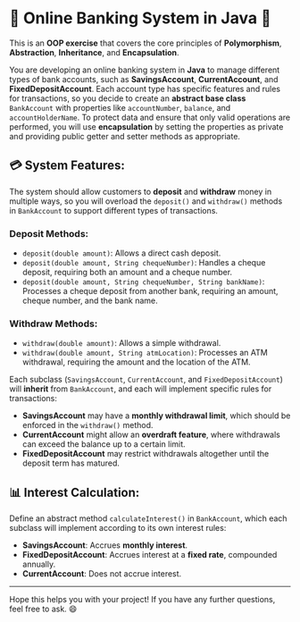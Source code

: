 # 🏦 **Online Banking System in Java** 🏦

This is an **OOP exercise** that covers the core principles of **Polymorphism**, **Abstraction**, **Inheritance**, and **Encapsulation**.

You are developing an online banking system in **Java** to manage different types of bank accounts, such as **SavingsAccount**, **CurrentAccount**, and **FixedDepositAccount**. Each account type has specific features and rules for transactions, so you decide to create an **abstract base class** `BankAccount` with properties like `accountNumber`, `balance`, and `accountHolderName`. To protect data and ensure that only valid operations are performed, you will use **encapsulation** by setting the properties as private and providing public getter and setter methods as appropriate.

## 💳 **System Features**:

The system should allow customers to **deposit** and **withdraw** money in multiple ways, so you will overload the `deposit()` and `withdraw()` methods in `BankAccount` to support different types of transactions.

### **Deposit Methods**:
- `deposit(double amount)`: Allows a direct cash deposit.
- `deposit(double amount, String chequeNumber)`: Handles a cheque deposit, requiring both an amount and a cheque number.
- `deposit(double amount, String chequeNumber, String bankName)`: Processes a cheque deposit from another bank, requiring an amount, cheque number, and the bank name.

### **Withdraw Methods**:
- `withdraw(double amount)`: Allows a simple withdrawal.
- `withdraw(double amount, String atmLocation)`: Processes an ATM withdrawal, requiring the amount and the location of the ATM.

Each subclass (`SavingsAccount`, `CurrentAccount`, and `FixedDepositAccount`) will **inherit** from `BankAccount`, and each will implement specific rules for transactions:

- **SavingsAccount** may have a **monthly withdrawal limit**, which should be enforced in the `withdraw()` method.
- **CurrentAccount** might allow an **overdraft feature**, where withdrawals can exceed the balance up to a certain limit.
- **FixedDepositAccount** may restrict withdrawals altogether until the deposit term has matured.

## 📊 **Interest Calculation**:

Define an abstract method `calculateInterest()` in `BankAccount`, which each subclass will implement according to its own interest rules:
- **SavingsAccount**: Accrues **monthly interest**.
- **FixedDepositAccount**: Accrues interest at a **fixed rate**, compounded annually.
- **CurrentAccount**: Does not accrue interest.

---

Hope this helps you with your project! If you have any further questions, feel free to ask. 😄


